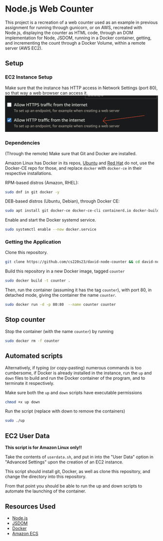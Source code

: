 # Node.js Web Counter
This project is a recreation of a web counter  used as an
example in previous assignment for running through gunicorn, or on AWS, recreated with Node.js, displaying the counter as HTML code, through an DOM implementation for Node, JSDOM, running in a Docker container, getting, and incrementing the count through a Docker Volume, within a remote server (AWS EC2).
## Setup

### EC2 Instance Setup
Make sure that the instance has HTTP access in Network Settings (port 80), so that way a web browser can access it.
![alt text](http.png "Title")

### Dependencies
(Through the remote) Make sure that Git and Docker are installed.

Amazon Linux has Docker in its repos, [Ubuntu](https://docs.docker.com/engine/install/ubuntu/) and [Red Hat](https://docs.docker.com/engine/install/rhel/) do not, use the Docker-CE repo for those, and replace `docker` with `docker-ce` in their respective installations.

RPM-based distros (Amazon, RHEL):
```bash
sudo dnf in git docker -y
```

DEB-based distros (Ubuntu, Debian), through Docker CE:
```bash
sudo apt install git docker-ce docker-ce-cli containerd.io docker-buildx-plugin docker-compose-plugin
```

Enable and start the Docker systemd service.

```bash
sudo systemctl enable --now docker.service
```

### Getting the Application
Clone this repository.
``` bash
git clone https://github.com/cs220s23/david-node-counter && cd david-node-counter
```
Build this repository in a new Docker image, tagged `counter`
``` bash
sudo docker build -t counter .
```
Then, run the container (assuming it has the tag `counter`), with port 80, in detached mode, giving the container the name `counter`.
```bash
sudo docker run -d -p 80:80  --name counter counter
```
## Stop counter
Stop the container (with the name `counter`) by running
```bash
sudo docker rm -f counter
```
## Automated scripts
Alternatively, if typing (or copy-pasting) numerous commands is too cumbersome, if Docker is already installed in the instance, run the `up` and `down` files to build and run the Docker container of the program, and to terminate it respectively.

Make sure both the `up` and `down` scripts have executable permissions
```bash
chmod +x up down
```

Run the script (replace with down to remove the containers)
```bash
sudo ./up
```

## EC2 User Data
**This script is for Amazon Linux only!!**

Take the contents of `userdata.sh`, and put in into the "User Data" option in "Advanced Settings" upon the creation of an EC2 instance.

This script should install git, Docker, as well as clone this repository, and change the directory into this repository.

From that point you should be able to run the up and down scripts to automate the launching of the container.
## Resources Used
- [Node.js](https://nodejs.org)
- [JSDOM](https://github.com/jsdom/jsdom)
- [Docker](https://docker.org)
- [Amazon ECS](https://aws.amazon.com/ecs/)
